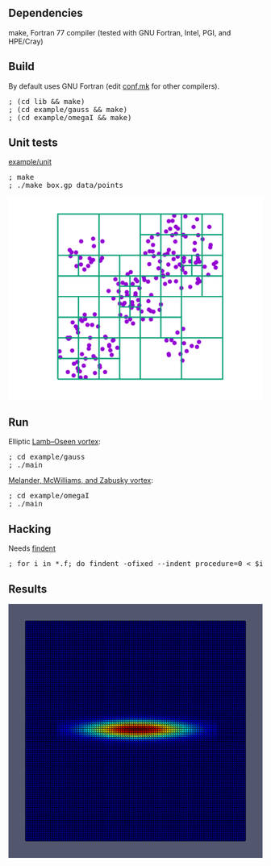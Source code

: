 <h2>Dependencies</h2>

make, Fortran 77 compiler (tested with GNU Fortran, Intel, PGI, and HPE/Cray)

<h2>Build</h2>

By default uses GNU Fortran (edit [conf.mk](conf.mk) for other
compilers).

<pre>
; (cd lib && make)
; (cd example/gauss && make)
; (cd example/omegaI && make)
</pre>

<h2>Unit tests</h2>

[example/unit](example/unit/)

<pre>
; make
; ./make_box.gp data/points
</pre>

<p align="center"><img src="./img/make_box.svg"/></p>

<h2>Run</h2>

Elliptic <a href="https://en.wikipedia.org/wiki/Lamb%E2%80%93Oseen_vortex">Lamb–Oseen vortex</a>:

<pre>
; cd example/gauss
; ./main
</pre>


<a href="https://doi.org/10.1017/S0022112087001150">Melander,  McWilliams,  and  Zabusky vortex</a>:

<pre>
; cd example/omegaI
; ./main
</pre>

<h2>Hacking</h2>

<p>Needs <a href="https://www.ratrabbit.nl/ratrabbit/findent/index.html">findent</a></p>

<pre>
; for i in *.f; do findent -ofixed --indent_procedure=0 < $i > t && mv t $i; done
</pre>

<h2>Results</h2>

<p align="center"><img src="./img/gauss.gif"/></p>
